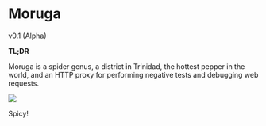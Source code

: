 Moruga
======

v0.1 (Alpha)

**TL;DR**

Moruga is a spider genus, a district in Trinidad, the hottest pepper in the world, and an HTTP proxy for performing negative tests and debugging web requests.

<img src="http://caribbeancelebs.com/wp-content/uploads/2012/02/Trinidad-Moruga-Scorpion.jpg" />

Spicy!

